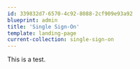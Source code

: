```yaml
---
id: 339832d7-6570-4c92-8088-2cf909e93a92
blueprint: admin
title: 'Single Sign-On'
template: landing-page
current-collection: single-sign-on
---
```

This is a test.
